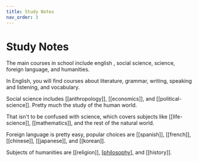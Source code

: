 ```yaml
---
title: Study Notes
nav_order: 3
---
```

# Study Notes

The main courses in school include english , social science, science, foreign language, and humanities.

In English, you will find courses about literature, grammar, writing, speaking and listening, and vocabulary.

Social science includes [[anthropology]], [[economics]], and [[political-science]]. Pretty much the study of the human world.

That isn't to be confused with science, which covers subjects like [[life-science]], [[mathematics]], and the rest of the natural world.

Foreign language is pretty easy, popular choices are [[spanish]], [[french]], [[chinese]], [[japanese]], and [[korean]].

Subjects of humanities are [[religion]], [[philosophy][philosophy]], and [[history]].

[//begin]: #
[philosophy]: philosophy.md
[//end]: #
